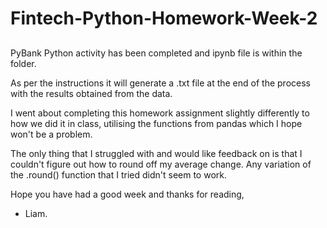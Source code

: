 # Fintech-Python-Homework-Week-2
## 
PyBank Python activity has been completed and ipynb file is within the folder. 


As per the instructions it will generate a .txt file at the end of the process with the results obtained from the data.


I went about completing this homework assignment slightly differently to how we did it in class, utilising the functions from  pandas which I hope won't be a problem.


The only thing that I struggled with and would like feedback on is that I couldn't figure out how to round off my average change. Any variation of the .round() function that I tried didn't seem to work.


Hope you have had a good week and thanks for reading,

- Liam.
